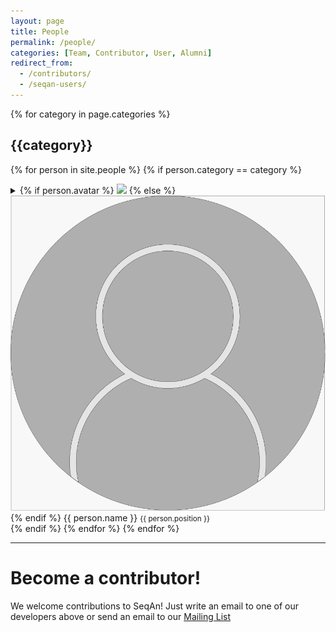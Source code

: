 ```yaml
---
layout: page
title: People
permalink: /people/
categories: [Team, Contributor, User, Alumni]
redirect_from:
  - /contributors/
  - /seqan-users/
---
```


{% for category in page.categories %}
## {{category}}
{% for person in site.people %}
{% if person.category == category %}
<details class="person">
    <summary class="person-summary">
        {% if person.avatar %}
        <img class="person-avatar" src="{{person.avatar | relative_url}}">
        {% else %}
        <img class="person-avatar" src="/assets/images/people/avatar_dummy.svg">
        {% endif %}
        <span class="person-name-position">
            <span class="person-name">{{ person.name }}</span>
            <small class="person-position">{{ person.position }}</small>
        </span>
    </summary>
    <div class="person-bio">
    {% if person.content.size > 1 %}
        <h4>Biography:</h4>
        {{ person.content | markdownify }}
    {% endif %}
    <!-- Show all apps, that a person developed -->
    {%- assign apps = site.apps | where: "contact", person.name -%}
    {% if  apps != empty %}
        <h4>Developed Application(s): </h4>
        {% for app in site.apps %}
            <ul>
            {% if app.contact == person.name %}
                {%- if app.redirect_to -%}
                    <li>&#8599;<a href="{{ app.url }}">{{ app.title }}</a></li>
                {%- else -%}
                    <li><a href="{{ app.url }}">{{ app.title }}</a></li>
                {%- endif %} 
            {% endif %}
            </ul>
        {% endfor %}
    {% endif %}
    {%- if person.social_links %}
        <h4 class="person-social">Get in touch:</h4>
        {%- include social.html social=person.social_links -%}
    {% endif %}
    </div>
</details>
{% endif %}
{% endfor %}
{% endfor %}

----

# Become a contributor!

We welcome contributions to SeqAn!
Just write an email to one of our developers above or send an email to our
[Mailing List](https://lists.fu-berlin.de/listinfo/seqan-dev#subscribe)
